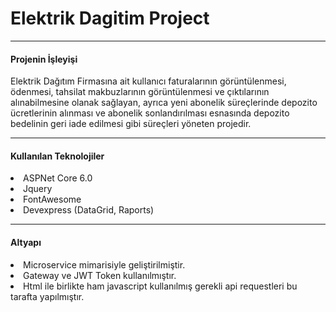 # Elektrik Dagitim Project
<hr>

<h4>Projenin İşleyişi</h4>
<p> Elektrik Dağıtım Firmasına ait kullanıcı faturalarının görüntülenmesi, ödenmesi, tahsilat makbuzlarının görüntülenmesi ve çıktılarının alınabilmesine olanak sağlayan, ayrıca yeni abonelik süreçlerinde depozito ücretlerinin alınması ve abonelik sonlandırılması esnasında depozito bedelinin geri iade edilmesi gibi süreçleri yöneten projedir.</p>
<hr>

<h4>Kullanılan Teknolojiler </h4>
<li>ASPNet Core 6.0</li>
<li>Jquery</li>
<li>FontAwesome</li>
<li>Devexpress (DataGrid, Raports)</li>

<hr>
<h4>Altyapı</h4>
<li>Microservice mimarisiyle geliştirilmiştir.</li>
<li>Gateway ve JWT Token kullanılmıştır.</li>
<li>Html ile birlikte ham javascript kullanılmış gerekli api requestleri bu tarafta yapılmıştır.</li>
